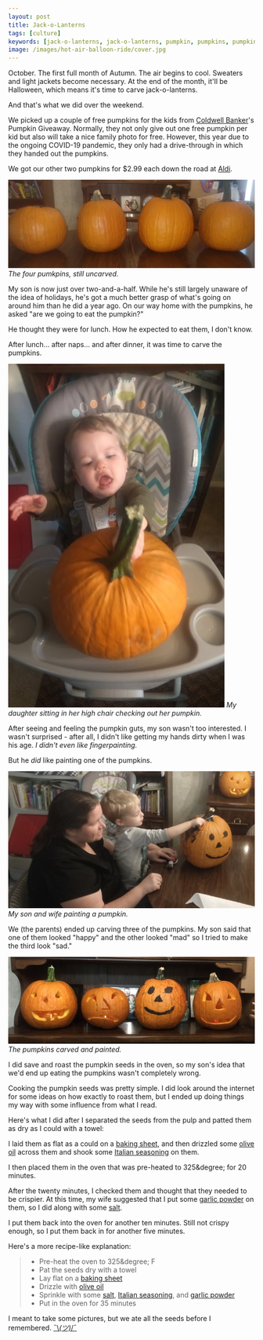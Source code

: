 ```yaml
---
layout: post
title: Jack-o-Lanterns
tags: [culture]
keywords: [jack-o-lanterns, jack-o-lanterns, pumpkin, pumpkins, pumpkin seeds]
image: /images/hot-air-balloon-ride/cover.jpg
---
```


October. The first full month of Autumn. The air begins to cool. Sweaters and light jackets become necessary. At the end of the month, it'll be Halloween, which means it's time to carve jack-o-lanterns.

And that's what we did over the weekend.

We picked up a couple of free pumpkins for the kids from [Coldwell Banker](https://www.coldwellbankerishome.com/office/cbhr05/6360-brandt-pike-huber-heights-oh-45424)'s Pumpkin Giveaway. Normally, they not only give out one free pumpkin per kid but also will take a nice family photo for free. However, this year due to the ongoing COVID-19 pandemic, they only had a drive-through in which they handed out the pumpkins.

We got our other two pumpkins for $2.99 each down the road at [Aldi](https://www.aldi.us/).

![The four pumkpins, still uncarved.](/images/halloween/pumpkins/uncarved.jpg)
*The four pumkpins, still uncarved.*

My son is now just over two-and-a-half. While he's still largely unaware of the idea of holidays, he's got a much better grasp of what's going on around him than he did a year ago. On our way home with the pumpkins, he asked "are we going to eat the pumpkin?"

He thought they were for lunch. How he expected to eat them, I don't know.

After lunch... after naps... and after dinner, it was time to carve the pumpkins.

![My daughter sitting in her high chair checking out her pumpkin.](/images/halloween/pumpkins/daughter-looking.jpg)
*My daughter sitting in her high chair checking out her pumpkin.*

After seeing and feeling the pumpkin guts, my son wasn't too interested. I wasn't surprised - after all, I didn't like getting my hands dirty when I was his age. *I didn't even like fingerpainting.*

But he *did* like painting one of the pumpkins. 

![My son and wife painting a pumpkin.](/images/halloween/pumpkins/son-and-wife-painting.jpg)
*My son and wife painting a pumpkin.*

We (the parents) ended up carving three of the pumpkins. My son said that one of them looked "happy" and the other looked "mad" so I tried to make the third look "sad."

![The pumpkins carved and painted.](/images/halloween/pumpkins/carved-and-painted.jpg)
*The pumpkins carved and painted.*

I did save and roast the pumpkin seeds in the oven, so my son's idea that we'd end up eating the pumpkins wasn't completely wrong.

Cooking the pumpkin seeds was pretty simple. I did look around the internet for some ideas on how exactly to roast them, but I ended up doing things my way with some influence from what I read.

Here's what I did after I separated the seeds from the pulp and patted them as dry as I could with a towel:

I laid them as flat as a could on a [baking sheet](https://www.amazon.com/Good-Cook-Inch-Cookie-Sheet/dp/B0026RHI0U/?tag=hendrixjoseph-20), and then drizzled some [olive oil](https://www.amazon.com/Amazon-Brand-Virgin-Mediterranean-Previously/dp/B07WYXJY8J/?tag=hendrixjoseph-20) across them and shook some [Italian seasoning](https://www.amazon.com/Amazon-Brand-Happy-Italian-Seasoning/dp/B07VYPBMWP/?tag=hendrixjoseph-20) on them.

I then placed them in the oven that was pre-heated to 325&degree; for 20 minutes.

After the twenty minutes, I checked them and thought that they needed to be crispier. At this time, my wife suggested that I put some [garlic powder](https://www.amazon.com/Amazon-Brand-Garlic-Granulated-Ounces/dp/B07VVGKHLH/?tag=hendrixjoseph-20) on them, so I did along with some [salt](https://www.amazon.com/Amazon-Brand-Salt-Pepper-Ounces/dp/B07VYPC2ML/?tag=hendrixjoseph-20).

I put them back into the oven for another ten minutes. Still not crispy enough, so I put them back in for another five minutes.

Here's a more recipe-like explanation:

> * Pre-heat the oven to 325&degree; F
> * Pat the seeds dry with a towel
> * Lay flat on a [baking sheet](https://www.amazon.com/Good-Cook-Inch-Cookie-Sheet/dp/B0026RHI0U/?tag=hendrixjoseph-20)
> * Drizzle with [olive oil](https://www.amazon.com/Amazon-Brand-Virgin-Mediterranean-Previously/dp/B07WYXJY8J/?tag=hendrixjoseph-20)
> * Sprinkle with some [salt](https://www.amazon.com/Amazon-Brand-Salt-Pepper-Ounces/dp/B07VYPC2ML/?tag=hendrixjoseph-20), [Italian seasoning](https://www.amazon.com/Amazon-Brand-Happy-Italian-Seasoning/dp/B07VYPBMWP/?tag=hendrixjoseph-20), and [garlic powder](https://www.amazon.com/Amazon-Brand-Garlic-Granulated-Ounces/dp/B07VVGKHLH/?tag=hendrixjoseph-20)
> * Put in the oven for 35 minutes

I meant to take some pictures, but we ate all the seeds before I remembered. [¯\\_(ツ)_/¯](https://www.amazon.com/dp/B07P3CQJK1/?tag=hendrixjoseph-20)
